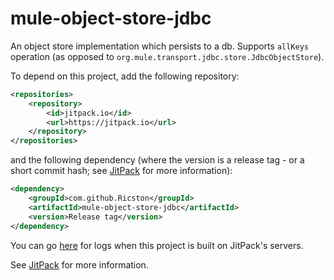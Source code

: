 # mule-object-store-jdbc

An object store implementation which persists to a db. Supports `allKeys` operation (as opposed to `org.mule.transport.jdbc.store.JdbcObjectStore`).

To depend on this project, add the following repository:

```xml
<repositories>
    <repository>
        <id>jitpack.io</id>
        <url>https://jitpack.io</url>
    </repository>
</repositories>
```

and the following dependency (where the version is a release tag - or a short commit hash; see [JitPack](https://jitpack.io/) for more information):

```xml
<dependency>
    <groupId>com.github.Ricston</groupId>
    <artifactId>mule-object-store-jdbc</artifactId>
    <version>Release tag</version>
</dependency>
```

You can go [here](https://jitpack.io/#Ricston/mule-object-store-jdbc) for logs when this project is built on JitPack's servers.

See [JitPack](https://jitpack.io/) for more information.
